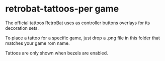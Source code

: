 # retrobat-tattoos-per game

The official tattoos RetroBat uses as controller buttons overlays for its decoration sets.

To place a tattoo for a specific game, just drop a .png file in this folder that matches your game rom name.

Tattoos are only shown when bezels are enabled.